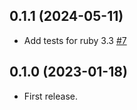 ## 0.1.1 (2024-05-11)

- Add tests for ruby 3.3 [#7](https://github.com/hlascelles/dememoize/pull/7)

## 0.1.0 (2023-01-18)

* First release.
